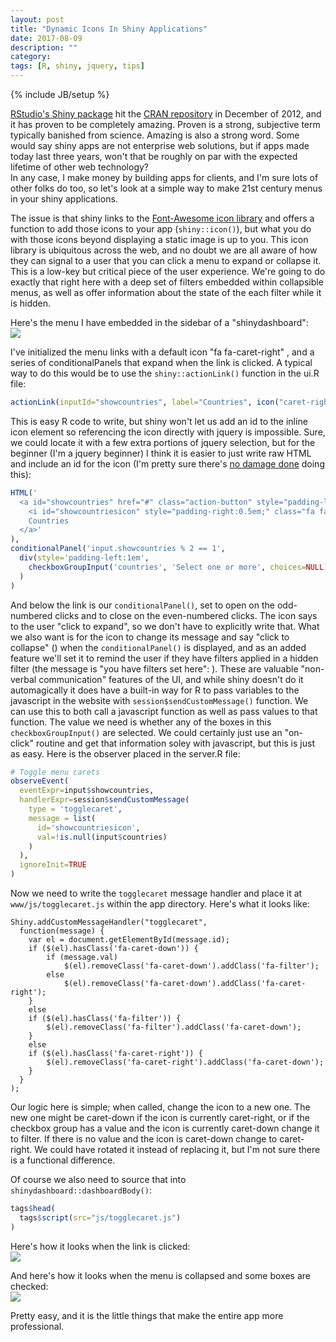 ```yaml
---
layout: post
title: "Dynamic Icons In Shiny Applications"
date: 2017-08-09
description: ""
category: 
tags: [R, shiny, jquery, tips]
---
```

{% include JB/setup %}


[RStudio's Shiny package](http://shiny.rstudio.com/) hit the [CRAN repository](https://cran.r-project.org/) in December of 2012, and it has proven to be completely amazing. Proven is a strong, subjective term typically banished from science. Amazing is also a strong word. Some would say shiny apps are not enterprise web solutions, but if apps made today last three years, won't that be roughly on par with the expected lifetime of other web technology?   
In any case, I make money by building apps for clients, and I'm sure lots of other folks do too, so let's look at a simple way to make 21st century menus in your shiny applications.

The issue is that shiny links to the [Font-Awesome icon library](http://fontawesome.io/) and offers a function to add those icons to your app (`shiny::icon()`), but what you do with those icons beyond displaying a static image is up to you. This icon library is ubiquitous across the web, and no doubt we are all aware of how they can signal to a user that you can click a menu to expand or collapse it. This is a low-key but critical piece of the user experience. We're going to do exactly that right here with a deep set of filters embedded within collapsible menus, as well as offer information about the state of the each filter while it is hidden.  

Here's the menu I have embedded in the sidebar of a "shinydashboard":  
![](/assets/blog/dynamicIconsShiny/img/beforefilter.png)

I've initialized the menu links with a default icon "fa fa-caret-right" <i class="fa fa-caret-right"></i>, and a series of conditionalPanels that expand when the link is clicked. A typical way to do this would be to use the `shiny::actionLink()` function in the ui.R file:  


```r
actionLink(inputId="showcountries", label="Countries", icon("caret-right"))
```

This is easy R code to write, but shiny won't let us add an id to the inline icon element so referencing the icon directly with jquery is impossible. Sure, we could locate it with a few extra portions of jquery selection, but for the beginner (I'm a jquery beginner) I think it is easier to just write raw HTML and include an id for the icon (I'm pretty sure there's [no damage done](https://stackoverflow.com/questions/9193293/does-too-many-ids-hurt-performace) doing this):  


```r
HTML('
  <a id="showcountries" href="#" class="action-button" style="padding-left:1em;" width="100%">
    <i id="showcountriesicon" style="padding-right:0.5em;" class="fa fa-caret-right"></i>
    Countries
  </a>'
),
conditionalPanel('input.showcountries % 2 == 1',
  div(style='padding-left:1em', 
    checkboxGroupInput('countries', 'Select one or more', choices=NULL)
  )
)
```

And below the link is our `conditionalPanel()`, set to open on the odd-numbered clicks and to close on the even-numbered clicks. The <i class="fa fa-caret-right"></i> icon says to the user "click to expand",  so we don't have to explicitly write that. What we also want is for the icon to change its message and say "click to collapse" (<i class="fa fa-caret-down"></i>) when the `conditionalPanel()` is displayed, and as an added feature we'll set it to remind the user if they have filters applied in a hidden filter (the message is "you have filters set here": <i class="fa fa-filter"></i>). These are valuable "non-verbal communication" features of the UI, and while shiny doesn't do it automagically it does have a built-in way for R to pass variables to the javascript in the website with `session$sendCustomMessage()` function. We can use this to both call a javascript function as well as pass values to that function. The value we need is whether any of the boxes in this `checkboxGroupInput()` are selected. We could certainly just use an "on-click" routine and get that information soley with javascript, but this is just as easy. Here is the observer placed in the server.R file:    


```r
# Toggle menu carets
observeEvent(
  eventExpr=input$showcountries, 
  handlerExpr=session$sendCustomMessage(
    type = 'togglecaret', 
    message = list(
      id='showcountriesicon', 
      val=!is.null(input$countries)
    )
  ),
  ignoreInit=TRUE
)
```

Now we need to write the `togglecaret` message handler and place it at `www/js/togglecaret.js` within the app directory. Here's what it looks like:

```
Shiny.addCustomMessageHandler("togglecaret",
  function(message) {
    var el = document.getElementById(message.id);
    if ($(el).hasClass('fa-caret-down')) {
        if (message.val) 
            $(el).removeClass('fa-caret-down').addClass('fa-filter');
        else 
            $(el).removeClass('fa-caret-down').addClass('fa-caret-right');
    }
    else 
    if ($(el).hasClass('fa-filter')) {
        $(el).removeClass('fa-filter').addClass('fa-caret-down');
    }
    else
    if ($(el).hasClass('fa-caret-right')) {
        $(el).removeClass('fa-caret-right').addClass('fa-caret-down');
    }
  }
);

```

Our logic here is simple; when called, change the icon to a new one. The new one might be caret-down if the icon is currently caret-right, or if the checkbox group has a value and the icon is currently caret-down change it to filter. If there is no value and the icon is caret-down change to caret-right. We could have rotated it instead of replacing it, but I'm not sure there is a functional difference.  

Of course we also need to source that into `shinydashboard::dashboardBody()`:  

```r
tags$head(
  tags$script(src="js/togglecaret.js")
)
```

Here's how it looks when the link is clicked:  
![](/assets/blog/dynamicIconsShiny/img/expandedfilters.png)

And here's how it looks when the menu is collapsed and some boxes are checked:  
![](/assets/blog/dynamicIconsShiny/img/collapsedfilters.png)

Pretty easy, and it is the little things that make the entire app more professional.  













